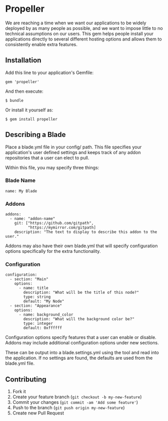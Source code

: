 # Propeller

We are reaching a time when we want our applications to be widely deployed by as many people as possible, and we want
to impose little to no technical assumptions on our users. This gem helps people install your applications directly
to several different hosting options and allows them to consistently enable extra features.

## Installation

Add this line to your application's Gemfile:

    gem 'propeller'

And then execute:

    $ bundle

Or install it yourself as:

    $ gem install propeller

## Describing a Blade

Place a blade.yml file in your config/ path. This file specifies your application's user
defined settings and keeps track of any addon repositories that a user can elect to
pull.

Within this file, you may specify three things:

### Blade Name

    name: My Blade

### Addons

    addons:
      - name: "addon-name"
        git: ["https://github.com/gitpath",
              "https://mymirror.com/gitpath]
        description: "The text to display to describe this addon to the user."

Addons may also have their own blade.yml that will specify configuration options
specifically for the extra functionality.

### Configuration

    configuration:
      - section: "Main"
        options:
          - name: title
            description: "What will be the title of this node?"
            type: string
            default: "My Node"
      - section: "Appearance"
        options:
          - name: background_color
            description: "What will the background color be?"
            type: integer
            default: 0xffffff

Configuration options specify features that a user can enable or disable. Addons may
include additional configuration options under new sections.

These can be output into a blade.settings.yml using the tool and read into the
application. If no settings are found, the defaults are used from the blade.yml file.

## Contributing

1. Fork it
2. Create your feature branch (`git checkout -b my-new-feature`)
3. Commit your changes (`git commit -am 'Add some feature'`)
4. Push to the branch (`git push origin my-new-feature`)
5. Create new Pull Request
